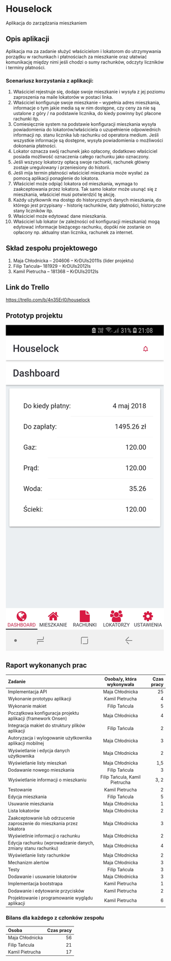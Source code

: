 # Houselock
Aplikacja do zarządzania mieszkaniem

## Opis aplikacji
Aplikacja ma za zadanie służyć właścicielom i lokatorom do utrzymywania porządku w rachunkach i płatnościach za mieszkanie oraz ułatwiać komunikację między nimi jeśli chodzi o sumy rachunków, odczyty liczników i terminy płatności.

### Scenariusz korzystania z aplikacji:
1. Właściciel rejestruje się, dodaje swoje mieszkanie i wysyła z jej poziomu zaproszenia na maile lokatorów w postaci linka.
2. Właściciel konfiguruje swoje mieszkanie – wypełnia adres mieszkania, informacje o tym jakie media są w nim dostępne, czy ceny za nie są ustalone z góry / na podstawie licznika, do kiedy powinny być płacone rachunki itp.
3. Comiesięcznie system na podstawie konfiguracji mieszkania wysyła powiadomienia do lokatorów/właściciela o uzupełnienie odpowiednich informacji np. stanu licznika lub rachunku od operatora medium. Jeśli wszystkie informacje są dostępne, wysyła powiadomienia o możliwości dokonania płatności.
4. Lokator oznacza swój rachunek jako opłacony, dodatkowo właściciel posiada możliwość oznaczenia całego rachunku jako oznaczony. 
5. Jeśli wszyscy lokatorzy opłacą swoje rachunki, rachunek główny zostaje uregulowany i przeniesiony do historii.
6. Jeśli mija termin płatności właściciel mieszkania może wysłać za pomocą aplikacji ponaglenie do lokatora.
7. Właściciel może odpiąć lokatora od mieszkania, wymaga to zaakceptowania przez lokatora. Tak samo lokator może usunąć się z mieszkania, właściciel musi potwierdzić tę akcję. 
8. Każdy użytkownik ma dostęp do historycznych danych mieszkania, do którego jest przypisany - historię rachunków, daty płatności, historyczne stany liczników itp.
9. Właściciel może edytować dane mieszkania.
10. Właściciel lub lokator (w zależności od konfiguracji mieszkania) mogą edytować informacje bieżącego rachunku, dopóki nie zostanie on opłacony np. aktualny stan licznika, rachunek za internet.

## Skład zespołu projektowego
1. Maja Chłodnicka – 204606 – KrDUIs2011Is (lider projektu)
2. Filip Tańcula– 181929 – KrDUIs2012Is
3. Kamil Pietrucha – 181368 – KrDUIs2012Is

## Link do Trello
https://trello.com/b/4n35Erl0/houselock

## Prototyp projektu
![alt text](https://raw.githubusercontent.com/chlodnicka/houselock/www/prototype/Dashboard.jpg)

## Raport wykonanych prac

| Zadanie | Osoba/y, która wykonywała | Czas pracy |
| :---         |     :---:      |          ---: |
| Implementacja API   | Maja Chłodnicka     | 25    |
| Wykonanie prototypu aplikacji     | Kamil Pietrucha       | 4      |
| Wykonanie makiet     | Filip Tańcula       | 5     |
| Początkowa konfiguracja projektu aplikacji (framework Onsen)     | Maja Chłodnicka       | 4      |
| Integracja makiet do struktury plików aplikacji     | Filip Tańcula       | 2      |
| Autoryzacja i wylogowanie użytkownika aplikacji mobilnej     | Maja Chłodnicka       | 3      |
| Wyświetlanie i edycja danych użytkownika     | Maja Chłodnicka       |  2     |
| Wyświetlanie listy mieszkań     | Maja Chłodnicka       | 1,5      |
| Dodawanie nowego mieszkania     | Filip Tańcula       | 3      |
| Wyświetlanie informacji o mieszkaniu     | Filip Tańcula, Kamil Pietrucha       | 3, 2      |
| Testowanie  | Kamil Pietrucha   | 2   |
| Edycja mieszkania     | Filip Tańcula       | 5      |
| Usuwanie mieszkania     | Maja Chłodnicka       | 1      |
| Lista lokatorów     | Maja Chłodnicka       | 2      |
| Zaakceptowanie lub odrzucenie zaproszenie do mieszkania przez lokatora     | Maja Chłodnicka       | 3      |
| Wyświetlnie informacji o rachunku     | Maja Chłodnicka       | 2      |
| Edycja rachunku (wprowadzanie danych, zmiany stanu rachunku)     | Maja Chłodnicka       | 4      |
| Wyświetlanie listy rachunków     | Maja Chłodnicka       | 2      |
| Mechanizm alertów     | Maja Chłodnicka       | 3      |
| Testy     | Filip Tańcula       | 3      |
| Dodawanie i usuwanie lokatorów |  Maja Chłodnicka | 3
| Implementacja bootstrapa | Kamil Pietrucha | 1
| Dodawanie i edytowanie przycisków | Kamil Pietrucha | 2
| Projektowanie i programowanie wyglądu aplikacji | Kamil Pietrucha | 6


### Bilans dla każdego z członków zespołu

| Osoba | Czas pracy |
| :---         |         ---: |
| Maja Chłodnicka     | 56    |
| Filip Tańcula       | 21     |
| Kamil Pietrucha     | 17     |

